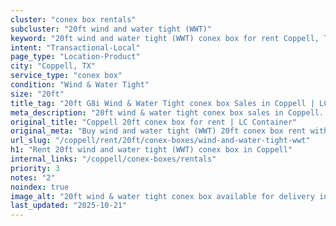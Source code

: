 ```yaml
---
cluster: "conex box rentals"
subcluster: "20ft wind and water tight (WWT)"
keyword: "20ft wind and water tight (WWT) conex box for rent Coppell, TX"
intent: "Transactional-Local"
page_type: "Location-Product"
city: "Coppell, TX"
service_type: "conex box"
condition: "Wind & Water Tight"
size: "20ft"
title_tag: "20ft G8i Wind & Water Tight conex box Sales in Coppell | LC Container"
meta_description: "20ft wind & water tight conex box sales in Coppell. Fast delivery, competitive pricing. Serving conex boxes area. Quote ID: 1B5. Call (214) 524-4168 for your free quote today."
original_title: "Coppell 20ft conex box for rent | LC Container"
original_meta: "Buy wind and water tight (WWT) 20ft conex box rent with local delivery in Coppell, TX. LC Container — local Since 2003. Request a fast quote today."
url_slug: "/coppell/rent/20ft/conex-boxes/wind-and-water-tight-wwt"
h1: "Rent 20ft wind and water tight (WWT) conex box in Coppell"
internal_links: "/coppell/conex-boxes/rentals"
priority: 3
notes: "2"
noindex: true
image_alt: "20ft wind & water tight conex box available for delivery in Coppell"
last_updated: "2025-10-21"
---
```


<!-- TODO: Add unique city/inventory copy, images, and internal links here. -->
